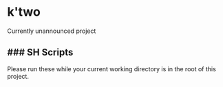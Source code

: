 # k'two
Currently unannounced project





## ### SH Scripts

Please run these while your current working directory is in the root of this project.